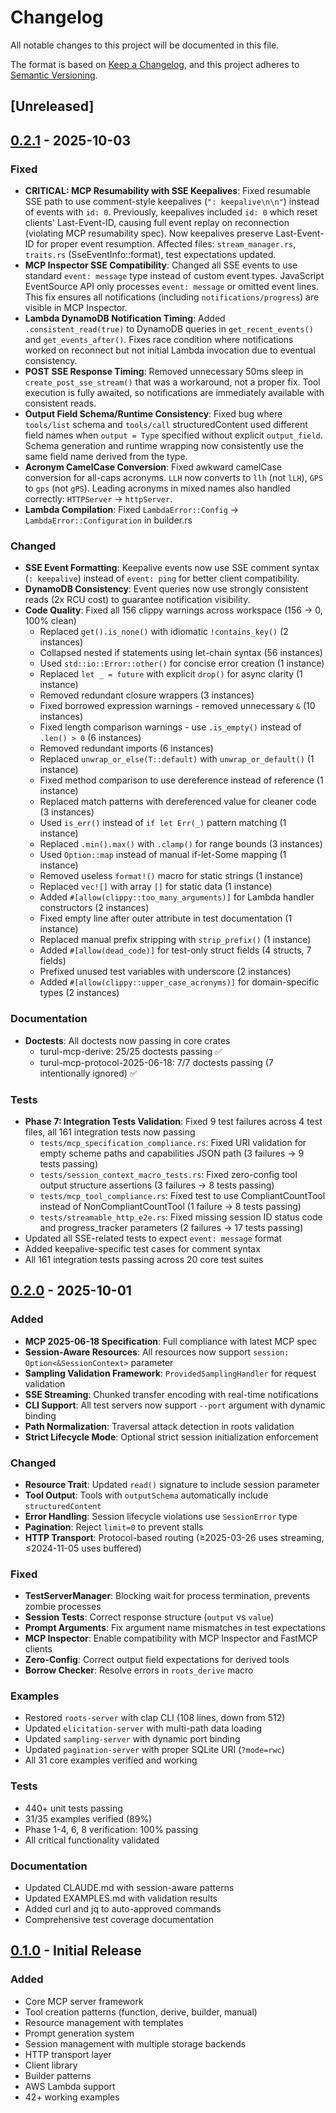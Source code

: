 # Changelog

All notable changes to this project will be documented in this file.

The format is based on [Keep a Changelog](https://keepachangelog.com/en/1.0.0/),
and this project adheres to [Semantic Versioning](https://semver.org/spec/v2.0.0.html).

## [Unreleased]

## [0.2.1] - 2025-10-03

### Fixed
- **CRITICAL: MCP Resumability with SSE Keepalives**: Fixed resumable SSE path to use comment-style keepalives (`": keepalive\n\n"`) instead of events with `id: 0`. Previously, keepalives included `id: 0` which reset clients' Last-Event-ID, causing full event replay on reconnection (violating MCP resumability spec). Now keepalives preserve Last-Event-ID for proper event resumption. Affected files: `stream_manager.rs`, `traits.rs` (SseEventInfo::format), test expectations updated.
- **MCP Inspector SSE Compatibility**: Changed all SSE events to use standard `event: message` type instead of custom event types. JavaScript EventSource API only processes `event: message` or omitted event lines. This fix ensures all notifications (including `notifications/progress`) are visible in MCP Inspector.
- **Lambda DynamoDB Notification Timing**: Added `.consistent_read(true)` to DynamoDB queries in `get_recent_events()` and `get_events_after()`. Fixes race condition where notifications worked on reconnect but not initial Lambda invocation due to eventual consistency.
- **POST SSE Response Timing**: Removed unnecessary 50ms sleep in `create_post_sse_stream()` that was a workaround, not a proper fix. Tool execution is fully awaited, so notifications are immediately available with consistent reads.
- **Output Field Schema/Runtime Consistency**: Fixed bug where `tools/list` schema and `tools/call` structuredContent used different field names when `output = Type` specified without explicit `output_field`. Schema generation and runtime wrapping now consistently use the same field name derived from the type.
- **Acronym CamelCase Conversion**: Fixed awkward camelCase conversion for all-caps acronyms. `LLH` now converts to `llh` (not `lLH`), `GPS` to `gps` (not `gPS`). Leading acronyms in mixed names also handled correctly: `HTTPServer` → `httpServer`.
- **Lambda Compilation**: Fixed `LambdaError::Config` → `LambdaError::Configuration` in builder.rs

### Changed
- **SSE Event Formatting**: Keepalive events now use SSE comment syntax (`: keepalive`) instead of `event: ping` for better client compatibility.
- **DynamoDB Consistency**: Event queries now use strongly consistent reads (2x RCU cost) to guarantee notification visibility.
- **Code Quality**: Fixed all 156 clippy warnings across workspace (156 → 0, 100% clean)
  - Replaced `get().is_none()` with idiomatic `!contains_key()` (2 instances)
  - Collapsed nested if statements using let-chain syntax (56 instances)
  - Used `std::io::Error::other()` for concise error creation (1 instance)
  - Replaced `let _ = future` with explicit `drop()` for async clarity (1 instance)
  - Removed redundant closure wrappers (3 instances)
  - Fixed borrowed expression warnings - removed unnecessary `&` (10 instances)
  - Fixed length comparison warnings - use `.is_empty()` instead of `.len() > 0` (6 instances)
  - Removed redundant imports (6 instances)
  - Replaced `unwrap_or_else(T::default)` with `unwrap_or_default()` (1 instance)
  - Fixed method comparison to use dereference instead of reference (1 instance)
  - Replaced match patterns with dereferenced value for cleaner code (3 instances)
  - Used `is_err()` instead of `if let Err(_)` pattern matching (1 instance)
  - Replaced `.min().max()` with `.clamp()` for range bounds (3 instances)
  - Used `Option::map` instead of manual if-let-Some mapping (1 instance)
  - Removed useless `format!()` macro for static strings (1 instance)
  - Replaced `vec![]` with array `[]` for static data (1 instance)
  - Added `#[allow(clippy::too_many_arguments)]` for Lambda handler constructors (2 instances)
  - Fixed empty line after outer attribute in test documentation (1 instance)
  - Replaced manual prefix stripping with `strip_prefix()` (1 instance)
  - Added `#[allow(dead_code)]` for test-only struct fields (4 structs, 7 fields)
  - Prefixed unused test variables with underscore (2 instances)
  - Added `#[allow(clippy::upper_case_acronyms)]` for domain-specific types (2 instances)

### Documentation
- **Doctests**: All doctests now passing in core crates
  - turul-mcp-derive: 25/25 doctests passing ✅
  - turul-mcp-protocol-2025-06-18: 7/7 doctests passing (7 intentionally ignored) ✅

### Tests
- **Phase 7: Integration Tests Validation**: Fixed 9 test failures across 4 test files, all 161 integration tests now passing
  - `tests/mcp_specification_compliance.rs`: Fixed URI validation for empty scheme paths and capabilities JSON path (3 failures → 9 tests passing)
  - `tests/session_context_macro_tests.rs`: Fixed zero-config tool output structure assertions (3 failures → 8 tests passing)
  - `tests/mcp_tool_compliance.rs`: Fixed test to use CompliantCountTool instead of NonCompliantCountTool (1 failure → 8 tests passing)
  - `tests/streamable_http_e2e.rs`: Fixed missing session ID status code and progress_tracker parameters (2 failures → 17 tests passing)
- Updated all SSE-related tests to expect `event: message` format
- Added keepalive-specific test cases for comment syntax
- All 161 integration tests passing across 20 core test suites

## [0.2.0] - 2025-10-01

### Added
- **MCP 2025-06-18 Specification**: Full compliance with latest MCP spec
- **Session-Aware Resources**: All resources now support `session: Option<&SessionContext>` parameter
- **Sampling Validation Framework**: `ProvidedSamplingHandler` for request validation
- **SSE Streaming**: Chunked transfer encoding with real-time notifications
- **CLI Support**: All test servers now support `--port` argument with dynamic binding
- **Path Normalization**: Traversal attack detection in roots validation
- **Strict Lifecycle Mode**: Optional strict session initialization enforcement

### Changed
- **Resource Trait**: Updated `read()` signature to include session parameter
- **Tool Output**: Tools with `outputSchema` automatically include `structuredContent`
- **Error Handling**: Session lifecycle violations use `SessionError` type
- **Pagination**: Reject `limit=0` to prevent stalls
- **HTTP Transport**: Protocol-based routing (≥2025-03-26 uses streaming, ≤2024-11-05 uses buffered)

### Fixed
- **TestServerManager**: Blocking wait for process termination, prevents zombie processes
- **Session Tests**: Correct response structure (`output` vs `value`)
- **Prompt Arguments**: Fix argument name mismatches in test expectations
- **MCP Inspector**: Enable compatibility with MCP Inspector and FastMCP clients
- **Zero-Config**: Correct output field expectations for derived tools
- **Borrow Checker**: Resolve errors in `roots_derive` macro

### Examples
- Restored `roots-server` with clap CLI (108 lines, down from 512)
- Updated `elicitation-server` with multi-path data loading
- Updated `sampling-server` with dynamic port binding
- Updated `pagination-server` with proper SQLite URI (`?mode=rwc`)
- All 31 core examples verified and working

### Tests
- 440+ unit tests passing
- 31/35 examples verified (89%)
- Phase 1-4, 6, 8 verification: 100% passing
- All critical functionality validated

### Documentation
- Updated CLAUDE.md with session-aware patterns
- Updated EXAMPLES.md with validation results
- Added curl and jq to auto-approved commands
- Comprehensive test coverage documentation

## [0.1.0] - Initial Release

### Added
- Core MCP server framework
- Tool creation patterns (function, derive, builder, manual)
- Resource management with templates
- Prompt generation system
- Session management with multiple storage backends
- HTTP transport layer
- Client library
- Builder patterns
- AWS Lambda support
- 42+ working examples

[0.2.1]: https://github.com/aussierobots/turul-mcp-framework/compare/v0.2.0...v0.2.1
[0.2.0]: https://github.com/aussierobots/turul-mcp-framework/compare/v0.1.0...v0.2.0
[0.1.0]: https://github.com/aussierobots/turul-mcp-framework/releases/tag/v0.1.0
